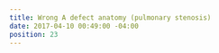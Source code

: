 ```yaml
---
title: Wrong A defect anatomy (pulmonary stenosis)
date: 2017-04-10 00:49:00 -04:00
position: 23
---
```



